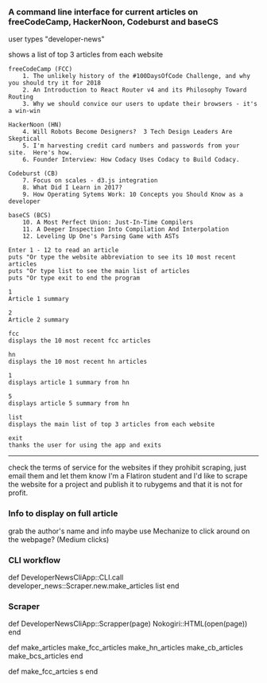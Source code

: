 ### A command line interface for current articles on freeCodeCamp, HackerNoon, Codeburst and baseCS

 user types "developer-news"

shows a list of top 3 articles from each website

	freeCodeCamp (FCC)
		1. The unlikely history of the #100DaysOfCode Challenge, and why you should try it for 2018
		2. An Introduction to React Router v4 and its Philosophy Toward Routing
		3. Why we should convice our users to update their browsers - it's a win-win

	HackerNoon (HN)
		4. Will Robots Become Designers?  3 Tech Design Leaders Are Skeptical
		5. I'm harvesting credit card numbers and passwords from your site.  Here's how.
		6. Founder Interview: How Codacy Uses Codacy to Build Codacy.

	Codeburst (CB)
		7. Focus on scales - d3.js integration
		8. What Did I Learn in 2017?
		9. How Operating Sytems Work: 10 Concepts you Should Know as a developer

	baseCS (BCS)
		10. A Most Perfect Union: Just-In-Time Compilers
		11. A Deeper Inspection Into Compilation And Interpolation
		12. Leveling Up One's Parsing Game with ASTs

	Enter 1 - 12 to read an article
	puts "Or type the website abbreviation to see its 10 most recent articles
	puts "Or type list to see the main list of articles
	puts "Or type exit to end the program

	1
	Article 1 summary

	2
	Article 2 summary

	fcc
	displays the 10 most recent fcc articles

	hn
	displays the 10 most recent hn articles

	1
	displays article 1 summary from hn

	5
	displays article 5 summary from hn

	list
	displays the main list of top 3 articles from each website

	exit
	thanks the user for using the app and exits
___



check the terms of service for the websites
if they prohibit scraping, just email them and let them know I'm a Flatiron student and I'd like to scrape the website for a project and publish it to rubygems and that it is not for profit.

### Info to display on full article
grab the author's name and info
maybe use Mechanize to click around on the webpage? (Medium clicks)

### CLI workflow

def DeveloperNewsCliApp::CLI.call
	developer_news::Scraper.new.make_articles
	list
end




### Scraper

def DeveloperNewsCliApp::Scrapper(page)
	Nokogiri::HTML(open(page))
end

def make_articles
	make_fcc_articles
	make_hn_articles
	make_cb_articles
	make_bcs_articles
end

def make_fcc_artcies
	s
end




